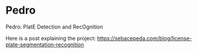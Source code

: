# Pedro
Pedro: PlatE Detection and RecOgnition

Here is a post explaining the project:
https://sebacepeda.com/blog/license-plate-segmentation-recognition

